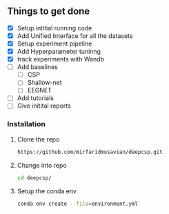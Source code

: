 ## Things to get done

- [x] Setup intitial running code
- [x] Add Unified Interface for all the datasets
- [x] Setup experiment pipeline
- [x] Add Hyperparameter tuninng
- [x] track experiments with Wandb
- [ ] Add baselines
    - [ ] CSP
    - [ ] Shallow-net
    - [ ] EEGNET
- [ ] Add tutorials
- [ ] Give initital reports

### Installation

1. Clone the repo
   ```sh
   https://github.com/mirfaridmusavian/deepcsp.git
   ```
2. Change into repo
   ```sh
   cd deepcsp/
   ```
3. Setup the conda env
   ```sh
   conda env create --file=environment.yml
   ```
